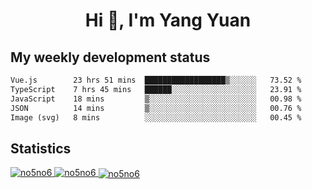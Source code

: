 <h1 align="center">Hi 👋, I'm Yang Yuan</h1>


## My weekly development status
<!--START_SECTION:waka-->

```txt
Vue.js        23 hrs 51 mins  ██████████████████▒░░░░░░   73.52 %
TypeScript    7 hrs 45 mins   ██████░░░░░░░░░░░░░░░░░░░   23.91 %
JavaScript    18 mins         ▒░░░░░░░░░░░░░░░░░░░░░░░░   00.98 %
JSON          14 mins         ▒░░░░░░░░░░░░░░░░░░░░░░░░   00.76 %
Image (svg)   8 mins          ░░░░░░░░░░░░░░░░░░░░░░░░░   00.45 %
```

<!--END_SECTION:waka-->

## Statistics
<a href="https://github.com/anuraghazra/github-readme-stats">
  <img src="https://github-readme-stats.vercel.app/api/top-langs/?username=no5no6&theme=dracula" alt="no5no6">
</a>
<a href="https://github.com/anuraghazra/github-readme-stats">
  <img src="https://github-readme-stats.vercel.app/api?username=no5no6&show_icons=true&theme=dracula&line_height=40" alt="no5no6">
</a>
<a href="https://github.com/anuraghazra/github-readme-stats">
  <img align="center" src="https://github-readme-streak-stats.herokuapp.com/?user=no5no6&theme=dracula" alt="no5no6" />
</a>